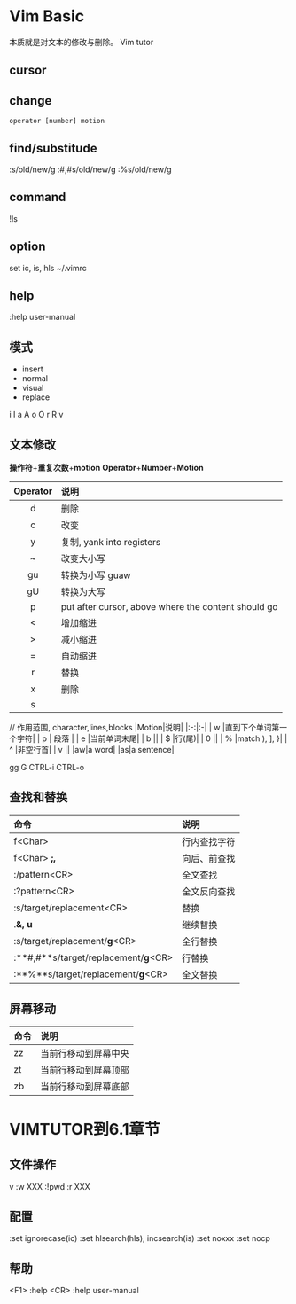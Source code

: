 # Vim Basic
本质就是对文本的修改与删除。
Vim tutor
## cursor

## change   
    operator [number] motion

## find/substitude
:s/old/new/g
:#,#s/old/new/g
:%s/old/new/g

## command
!ls

## option
set ic, is, hls
~/.vimrc

## help
:help user-manual


## 模式
- insert
- normal
- visual
- replace

i I
a A
o O
r R
v 

## 文本修改
**操作符**+**重复次数**+**motion**
**Operator**+**Number**+**Motion**

|Operator| 说明 |
|:-:|:-|
| d |删除|
| c |改变|
| y |复制, yank into registers|
| ~ |改变大小写|
| gu | 转换为小写 guaw |
| gU | 转换为大写 |
| p |put after cursor, above where the content should go|
| < | 增加缩进 |
| > | 减小缩进 |
| = | 自动缩进 |
| r |替换|
| x |删除|
| s ||

// 作用范围, character,lines,blocks
|Motion|说明|
|:-:|:-|
| w |直到下个单词第一个字符|
| p | 段落 |
| e |当前单词末尾|
| b ||
| $ |行(尾)|
| 0 ||
| % |match ), ], }|
| ^ |非空行首|
| v ||
|aw|a word|
|as|a sentence|

gg
G
CTRL-i
CTRL-o

## 查找和替换

|命令|说明|
|:-|:-|
|f<Char\>|行内查找字符|
|f<Char\> **;,**|向后、前查找|
|:/pattern<CR\>|全文查找|
|:?pattern<CR\>|全文反向查找|
|:s/target/replacement<CR\>|替换|
|.**&, u**|继续替换|
|:s/target/replacement/**g**<CR\>|全行替换|
|:**#,#**s/target/replacement/**g**<CR\>|行替换|
|:**%**s/target/replacement/**g**<CR\>|全文替换|


## 屏幕移动

|命令|说明|
|:-|:-|
|zz|当前行移动到屏幕中央|
|zt|当前行移动到屏幕顶部|
|zb|当前行移动到屏幕底部|

# VIMTUTOR到6.1章节
## 文件操作
v :w XXX
:!pwd
:r XXX

## 配置
:set ignorecase(ic)
:set hlsearch(hls), incsearch(is)
:set noxxx
:set nocp


## 帮助
<F1\>
:help <CR\>
:help user-manual
